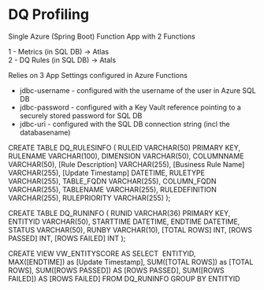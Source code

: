 # DQ Profiling

Single Azure (Spring Boot) Function App with 2 Functions  

1 - Metrics (in SQL DB) -> Atlas  
2 - DQ Rules (in SQL DB) -> Atals

Relies on 3 App Settings configured in Azure Functions

- jdbc-username - configured with the username of the user in Azure SQL DB  
- jdbc-password - configured with a Key Vault reference pointing to a securely stored password for SQL DB
- jdbc-uri - configured with the SQL DB connection string (incl the databasename)


CREATE TABLE DQ_RULESINFO (
	RULEID VARCHAR(50) PRIMARY KEY,
	RULENAME VARCHAR(100),
	DIMENSION VARCHAR(50),
	COLUMNNAME VARCHAR(50),
	[Rule Description] VARCHAR(255),
	[Business Rule Name] VARCHAR(255),
	[Update Timestamp] DATETIME,
	RULETYPE VARCHAR(255),
	TABLE_FQDN VARCHAR(255),
	COLUMN_FQDN VARCHAR(255),
	TABLENAME VARCHAR(255),
	RULEDEFINITION VARCHAR(255),
	RULEPRIORITY VARCHAR(255)
);


CREATE TABLE DQ_RUNINFO (
	RUNID VARCHAR(36) PRIMARY KEY,
	ENTITYID VARCHAR(50),
	STARTTIME DATETIME,
	ENDTIME DATETIME,
	STATUS VARCHAR(50),
	RUNBY VARCHAR(10),
	[TOTAL ROWS] INT,
	[ROWS PASSED] INT,
	[ROWS FAILED] INT
);


CREATE VIEW VW_ENTITYSCORE
AS
SELECT 
    ENTITYID, 
    MAX([ENDTIME]) as [Update Timestamp],
    SUM([TOTAL ROWS]) as [TOTAL ROWS],
    SUM([ROWS PASSED]) AS [ROWS PASSED],
    SUM([ROWS FAILED]) AS [ROWS FAILED]
FROM DQ_RUNINFO
GROUP BY ENTITYID

